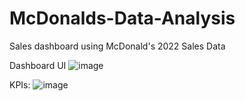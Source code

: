 # McDonalds-Data-Analysis
Sales dashboard using McDonald's 2022 Sales Data

Dashboard UI
![image](https://github.com/Aestivial/McDonalds-Data-Analysis/assets/69592060/d339f804-d8d7-4a43-ad8a-cfd9f5bfbcea)

KPIs:
![image](https://github.com/Aestivial/McDonalds-Data-Analysis/assets/69592060/5afc7184-4215-4f4c-9157-1878d6697d33)
